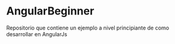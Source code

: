 AngularBeginner
===============

Repositorio que contiene un ejemplo a nivel principiante de como desarrollar en AngularJs
